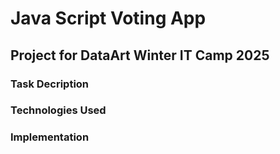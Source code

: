 # Java Script Voting App

## Project for DataArt Winter IT Camp 2025

### Task Decription


### Technologies Used


### Implementation
